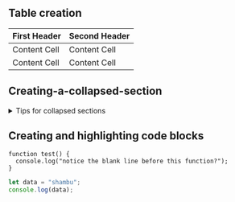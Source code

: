 ## Table creation
  | First Header  | Second Header |
  | ------------- | ------------- |
  | Content Cell  | Content Cell  |
  | Content Cell  | Content Cell  |

## Creating-a-collapsed-section
<details>

<summary>Tips for collapsed sections</summary>

### You can add a header

You can add text within a collapsed section. 

You can add an image or a code block, too.

```ruby
   puts "Hello World"
```

</details>

## Creating and highlighting code blocks
```
function test() {
  console.log("notice the blank line before this function?");
}
```

```javascript
let data = "shambu";
console.log(data);
```


